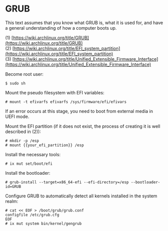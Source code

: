 # GRUB

This text assumes that you know what GRUB is, what it is used for, and have a general understanding of how a computer boots up.

(1) [https://wiki.archlinux.org/title/GRUB](https://wiki.archlinux.org/title/GRUB)<br>
(2) [https://wiki.archlinux.org/title/EFI_system_partition](https://wiki.archlinux.org/title/EFI_system_partition)<br>
(3) [https://wiki.archlinux.org/title/Unified_Extensible_Firmware_Interface](https://wiki.archlinux.org/title/Unified_Extensible_Firmware_Interface)<br>

Become root user:
```
$ sudo sh
```

Mount the pseudo filesystem with EFI variables:


```
# mount -t efivarfs efivarfs /sys/firmware/efi/efivars
```

If an error occurs at this stage, you need to boot from external media in UEFI mode.

Mount the EFI partition (if it does not exist, the process of creating it is well described in (2)):
```
# mkdir -p /esp
# mount {{your_efi_partition}} /esp
```

Install the necessary tools:
```
# ix mut set/boot/efi
```

Install the bootloader:
```
# grub-install --target=x86_64-efi --efi-directory=/esp --bootloader-id=GRUB
```

Configure GRUB to automatically detect all kernels installed in the system realm:
```
# cat << EOF > /boot/grub/grub.conf
configfile /etc/grub.cfg
EOF
# ix mut system bin/kernel/gengrub
```


